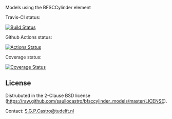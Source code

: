 Models using the BFSCCylinder element

Travis-CI status:

[![Build Status](https://travis-ci.com/saullocastro/bfsccylinder_models.svg?token=42zpXqXADpxR3nr2TD7y&branch=master)](https://travis-ci.com/saullocastro/bfsccylinder_models)

Github Actions status:

[![Actions Status](https://github.com/saullocastro/bfsccylinder_models/workflows/pytest/badge.svg)](https://github.com/saullocastro/bfsccylinder_models/actions)

Coverage status:

[![Coverage Status](https://coveralls.io/repos/github/saullocastro/bfsccylinder_models/badge.svg?branch=master)](https://coveralls.io/github/saullocastro/bfsccylinder_models?branch=master)


License
-------
Distrubuted in the 2-Clause BSD license (https://raw.github.com/saullocastro/bfsccylinder_models/master/LICENSE).

Contact: S.G.P.Castro@tudelft.nl

